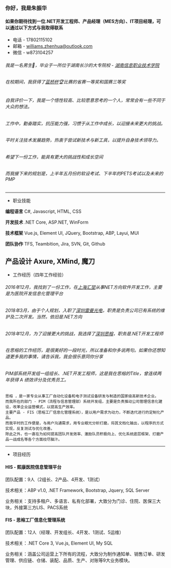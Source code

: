 ### 你好，我是朱振华
#### 如果你期待找到一位.NET开发工程师、产品经理（MES方向）、IT项目经理，可以通过以下方式与我取得联系
+ 电话 - 17802115102
+ 邮箱 - williams.zhenhua@outlook.com
+ 微信 - w873104257
###### 我是一名男生🧑，毕业于一所位于湖南长沙的大专院校 - [湖南信息职业技术学院](https://www.hniu.cn/)
###### 在校期间，我获得了[蓝桥杯](https://dasai.lanqiao.cn/)🏆比赛的省赛一等奖和国赛三等奖

###### 自我评价一下，我是一个悟性较高、比较愿意思考的一个人，常常会有一些不同于大众的想法。
###### 工作中，勤奋踏实，抗压能力强，习惯于从工作中成长，以迎接未来更大的挑战。
###### 平时关注技术发展趋势，热衷于尝试新技术与新工具，以提升自身技术领导力。
###### 希望下一份工作，能具有更大的挑战性和成长空间
###### 而我接下来的规划是，上半年五月份的软设考试、下半年的PETS考试以及未来的PMP
------------------------------------------------------------------------------------------------------------------------------
- 职业技能

**编程语言** C#, Javascript, HTML, CSS

**开发技术** .NET Core, ASP.NET, WinForm 

**技术框架** Vue.js, Element UI, JQuery, Bootstrap, ABP, Layui, MUI

**团队协作** TFS, Teambition, Jira, SVN, Git, Github

**产品设计** Axure, XMind, 魔刀
------------------------------------------------------------------------------------------------------------------------------
- 工作经历（四年工作经验）
###### 2016年12月，我找到了一份工作，在[上海汇堃](https://baike.baidu.com/item/%E4%B8%8A%E6%B5%B7%E6%B1%87%E5%A0%83%E4%BF%A1%E6%81%AF%E7%A7%91%E6%8A%80%E6%9C%89%E9%99%90%E5%85%AC%E5%8F%B8/51367415?fr=aladdin)从事NET方向软件开发工作，主要是为医院开发信息化管理平台
###### 2018年3月，由于个人规划，入职了[深圳雷曼光电](https://www.ledman.cn/)，职责是负责公司已有系统的维护及二次开发。当然，依旧是.NET方向
###### 2018年12月，为了迎接更大的挑战，我选择了[深圳思榕](http://www.strong-tc.com/)，职务是.NET开发工程师
###### 在思榕的工作经历，是很美好的一段时光，所以准备和你多说两句。如果你还想知道更多我的事情，请告诉我，我会很乐意同你分享
###### PIM部系统开发组一组组长、.NET开发工程师，这是我在思榕的Title，曾连续两年获得 A 绩效评分及优秀员工。
    思榕 ，是一家专业从事工厂自动化设备和电子测试设备研发与制造的国家级高新技术企业。
    而我所在的部门 - PIM（流程与信息管理部）系统开发组，主要是负责推动公司管理信息化建设，改革企业运营模式，以提高生产效率。
    主要产品 - FIS（思榕工厂信息化管理系统），是以用户需求为动力，不断迭代进行的定制化产品。
    而我平时的工作便是，与用户沟通需求，用专业眼光分析打磨，将其文档化输出，以程序的方式实现，反复测试与优化改善。
    除此之外，也一直在为如何提高团队开发效率、激励队员积极向上、优化系统底层框架、打磨产品一战成名等各个方面绞尽脑汁。
------------------------------------------------------------------------------------------------------------------------------
- 项目经历
#### HIS - 熙康医院信息管理平台
团队配置：9人（2组长、2产品、4开发、1测试）

技术相关：ABP v1.0, .NET Framework, Bootstrap, Jquery, SQL Server

业务相关：支持多租户、多语言、私有化部署，大致分为门诊、住院、医保三大块，外接第三方LIS、PACS系统



#### FIS - 思榕工厂信息化管理系统
团队配置：12人（经理、开发组长、4开发、1测试、5运维）

技术相关：.NET Core 3, Vue.js, Element UI, My SQL

业务相关：涵盖公司运营上下所有的流程，大致分为制作通知单、销售订单、研发管理、供应链、仓储、装配、品质、生产、对账等9大业务模块。



